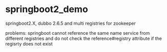 # springboot2_demo

springboot2.X, dubbo 2.6.5 and  multi registries for zookeeper

problems:
springboot cannot reference the same name service from different registries
and do not check the reference#registry attribute if the regisrty does not exist 



